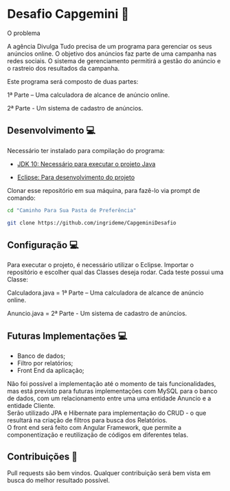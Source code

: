 # Desafio Capgemini 🚀

O problema

A agência Divulga Tudo precisa de um programa para gerenciar os seus anúncios online. O objetivo dos anúncios faz parte de uma campanha nas redes sociais. O sistema de gerenciamento permitirá a gestão do anúncio e o rastreio dos resultados da campanha.
 

Este programa será composto de duas partes:


1ª Parte – Uma calculadora de alcance de anúncio online.

2ª Parte - Um sistema de cadastro de anúncios.


## Desenvolvimento 💻

Necessário ter instalado para compilação do programa:

- [JDK 10: Necessário para executar o projeto Java](http://www.oracle.com/technetwork/java/javase/downloads/jdk10-downloads-4416644.html)

- [Eclipse: Para desenvolvimento do projeto](http://www.eclipse.org/downloads/packages/eclipse-ide-java-ee-developers/oxygen3a)

Clonar esse repositório em sua máquina, para fazê-lo via prompt de comando:
```bash
cd "Caminho Para Sua Pasta de Preferência"

git clone https://github.com/ingrideme/CapgeminiDesafio
```


## Configuração 💻

Para executar o projeto, é necessário utilizar o Eclipse. Importar o repositório e escolher qual das Classes deseja rodar. 
Cada teste possui uma Classe:

Calculadora.java = 1ª Parte – Uma calculadora de alcance de anúncio online.

Anuncio.java = 2ª Parte - Um sistema de cadastro de anúncios.

## Futuras Implementações 💻
- Banco de dados;
- Filtro por relatórios;
- Front End da aplicação;

Não foi possível a implementação até o momento de tais funcionalidades, mas está previsto para futuras implementações com MySQL para o banco de dados, com um relacionamento  entre uma uma entidade Anuncio e a entidade Cliente. <br>
Serão utilizado JPA e Hibernate para implementação do CRUD - o que resultará na criação de filtros para busca dos Relatórios.<br>
O front end será feito com Angular Framework, que permite a componentização e reutilização de códigos em diferentes telas.

## Contribuições 🤝
Pull requests são bem vindos. Qualquer contribuição será bem vista em busca do melhor resultado possível.
